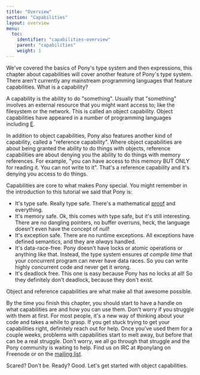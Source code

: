 ```yaml
---
title: "Overview"
section: "Capabilities"
layout: overview
menu:
  toc:
    identifier: "capabilities-overview"
    parent: "capabilities"
    weight: 1
---
```


We've covered the basics of Pony's type system and then expressions, this chapter about capabilities will cover another feature of Pony's type system. There aren't currently any mainstream programming languages that feature capabilities. What is a capability?

A capability is the ability to do "something". Usually that "something" involves an external resource that you might want access to; like the filesystem or the network. This is called an object capability. Object capabilities have appeared in a number of programming languages including [E](https://en.wikipedia.org/wiki/E_%28programming_language%29).

In addition to object capabilities, Pony also features another kind of capability, called a "reference capability". Where object capabilities are about being granted the ability to do things with objects, reference capabilities are about denying you the ability to do things with memory references. For example, "you can have access to this memory BUT ONLY for reading it. You can not write to it". That's a reference capability and it's denying you access to do things.

Capabilities are core to what makes Pony special. You might remember in the introduction to this tutorial we said that Pony is:

* It's type safe. Really type safe. There's a mathematical [proof](http://www.ponylang.org/media/papers/opsla237-clebsch.pdf) and everything.
* It's memory safe. Ok, this comes with type safe, but it's still interesting. There are no dangling pointers, no buffer overruns, heck, the language doesn't even have the concept of _null_!
* It's exception safe. There are no runtime exceptions. All exceptions have defined semantics, and they are _always_ handled.
* It's data-race-free. Pony doesn't have locks or atomic operations or anything like that. Instead, the type system ensures _at compile time_ that your concurrent program can never have data races. So you can write highly concurrent code and never get it wrong.
* It's deadlock free. This one is easy because Pony has no locks at all! So they definitely don't deadlock, because they don't exist.

Object and reference capabilities are what make all that awesome possible.

By the time you finish this chapter, you should start to have a handle on what capabilities are and how you can use them. Don't worry if you struggle with them at first. For most people, it's a new way of thinking about your code and takes a while to grasp. If you get stuck trying to get your capabilities right, definitely reach out for help. Once you've used them for a couple weeks, problems with capabilities start to melt away, but before that can be a real struggle. Don't worry, we all go through that struggle and the Pony community is waiting to help. Find us on IRC at #ponylang on Freenode or on the [mailing list](https://groups.io/g/pony+user).

Scared? Don't be. Ready? Good. Let's get started with object capabilities.
